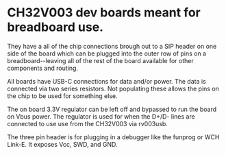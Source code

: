 # CH32V003 dev boards meant for breadboard use.  
They have a all of the chip connections brough out to a SIP header on one side of the board which can be plugged into the outer row of pins on a breadboard--leaving all of the rest of the board available for other components and routing.

All boards have USB-C connections for data and/or power.  The data is connected via two series resistors.  Not populating these allows the pins on the chip to be used for something else.

The on board 3.3V regulator can be left off and bypassed to run the board on Vbus power.  The regulator is used for when the D+/D- lines are connected to use use from the CH32V003 via rv003usb.  

The three pin header is for plugging in a debugger like the funprog or WCH Link-E.  It exposes Vcc, SWD, and GND.
